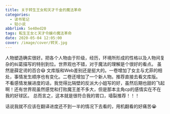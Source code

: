 ```yaml
---
title: 关于转生王女和天才千金的魔法革命
categories: 
  - 读书笔记
  - 轻小说
abbrlink: 5e40ed20
tags: 転生王女と天才令嬢の魔法革命
date: 2020-05-04 12:05:00
cover: /image/cover/转天.jpg
---
```

人物塑造确实很好。把各个人物由于阶级，经历，环境所形成的性格以及人物间复杂的纠葛描写的特别到位。世界观也不错，对于魔法的理解是个很好的看点。
虽然是薛定谔的百合:mask:
文库版和Web差别还是挺大的。一卷增加了女主与尤菲的相处，事情发生顺序也有变化。二卷还增加了一个新人物。推荐直接去看文库版。
不看感情发展进度的话，我觉得比隔壁的反派大小姐写的好，虽然后期也甜的飞起啊！还有世界观虽然感觉和打败魔王差不多大，但是那本主角cp的感情实在不在我的好球区。
总而言之，这本就是很符合我的胃口，墙裂推荐！！！

话说我就不应该在翻译进度还不到一半的情况下去看的，用机翻看的好痛苦😭

